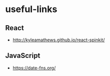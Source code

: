 # useful-links

## React
* http://kyleamathews.github.io/react-spinkit/

## JavaScript
* https://date-fns.org/
